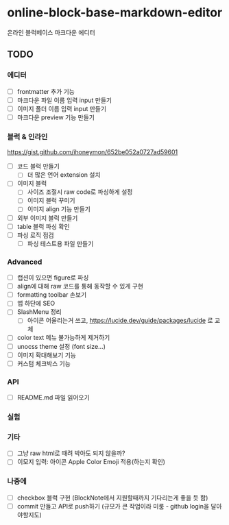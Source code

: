 # online-block-base-markdown-editor

온라인 블럭베이스 마크다운 에디터

## TODO

### 에디터

- [ ] frontmatter 추가 기능
- [ ] 마크다운 파일 이름 입력 input 만들기
- [ ] 이미지 폴더 이름 입력 input 만들기
- [ ] 마크다운 preview 기능 만들기

### 블럭 & 인라인

https://gist.github.com/ihoneymon/652be052a0727ad59601

- [ ] 코드 블럭 만들기
  - [ ] 더 많은 언어 extension 설치
- [ ] 이미지 블럭
  - [ ] 사이즈 조절시 raw code로 파싱하게 설정
  - [ ] 이미지 블럭 꾸미기
  - [ ] 이미지 align 기능 만들기
- [ ] 외부 이미지 블럭 만들기
- [ ] table 블럭 파싱 확인
- [ ] 파싱 로직 점검
  - [ ] 파싱 테스트용 파일 만들기

### Advanced

- [ ] 캡션이 있으면 figure로 파싱
- [ ] align에 대해 raw 코드를 통해 동작할 수 있게 구현
- [ ] formatting toolbar 손보기
- [ ] 앱 하단에 SEO
- [ ] SlashMenu 정리
  - [ ] 아이콘 어울리는거 쓰고, https://lucide.dev/guide/packages/lucide 로 교체
- [ ] color text 메뉴 불가능하게 제거하기
- [ ] unocss theme 설정 (font size...)
- [ ] 이미지 확대해보기 기능
- [ ] 커스텀 체크박스 기능

### API

- [ ] README.md 파일 읽어오기

### 실험

### 기타

- [ ] 그냥 raw html로 때려 박아도 되지 않을까?
- [ ] 이모지 입력: 아이콘 Apple Color Emoji 적용(하는지 확인)

### 나중에

- [ ] checkbox 블럭 구현 (BlockNote에서 지원할때까지 기다리는게 좋을 듯 함)
- [ ] commit 만들고 API로 push하기 (규모가 큰 작업이라 미룸 - github login을 달아야할지도)
